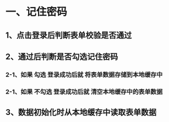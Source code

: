 # 一、记住密码
  ## 1、点击登录后判断表单校验是否通过

  ## 2、通过后判断是否勾选记住密码
  ### 2-1、如果 勾选 登录成功后就 将表单数据存储到本地缓存中
  ### 2-1、如果 不勾选 登录成功后就 清空本地缓存中的表单数据

  ## 3、数据初始化时从本地缓存中读取表单数据
